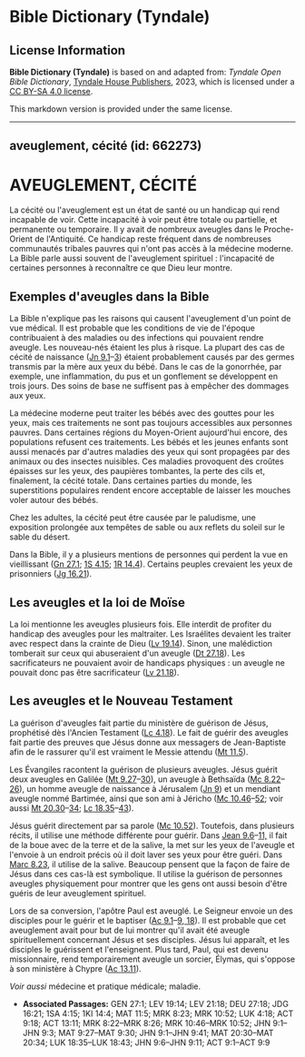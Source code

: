 # Bible Dictionary (Tyndale)

## License Information

**Bible Dictionary (Tyndale)** is based on and adapted from: _Tyndale Open Bible Dictionary_, [Tyndale House Publishers](https://tyndaleopenresources.com/), 2023, which is licensed under a [CC BY-SA 4.0 license](https://creativecommons.org/licenses/by-sa/4.0/legalcode.en).

This markdown version is provided under the same license.



--------------------------------

## aveuglement, cécité (id: 662273)

AVEUGLEMENT, CÉCITÉ
===================

La cécité ou l'aveuglement est un état de santé ou un handicap qui rend incapable de voir. Cette incapacité à voir peut être totale ou partielle, et permanente ou temporaire. Il y avait de nombreux aveugles dans le Proche\-Orient de l'Antiquité. Ce handicap reste fréquent dans de nombreuses communautés tribales pauvres qui n'ont pas accès à la médecine moderne. La Bible parle aussi souvent de l'aveuglement spirituel : l'incapacité de certaines personnes à reconnaître ce que Dieu leur montre.

Exemples d'aveugles dans la Bible
---------------------------------

La Bible n'explique pas les raisons qui causent l'aveuglement d'un point de vue médical. Il est probable que les conditions de vie de l'époque contribuaient à des maladies ou des infections qui pouvaient rendre aveugle. Les nouveau\-nés étaient les plus à risque. La plupart des cas de cécité de naissance ([Jn 9\.1](https://ref.ly/John9:1-John9:3)–[3](https://ref.ly/John9:1-John9:3)) étaient probablement causés par des germes transmis par la mère aux yeux du bébé. Dans le cas de la gonorrhée, par exemple, une inflammation, du pus et un gonflement se développent en trois jours. Des soins de base ne suffisent pas à empêcher des dommages aux yeux.

La médecine moderne peut traiter les bébés avec des gouttes pour les yeux, mais ces traitements ne sont pas toujours accessibles aux personnes pauvres. Dans certaines régions du Moyen\-Orient aujourd'hui encore, des populations refusent ces traitements. Les bébés et les jeunes enfants sont aussi menacés par d'autres maladies des yeux qui sont propagées par des animaux ou des insectes nuisibles. Ces maladies provoquent des croûtes épaisses sur les yeux, des paupières tombantes, la perte des cils et, finalement, la cécité totale. Dans certaines parties du monde, les superstitions populaires rendent encore acceptable de laisser les mouches voler autour des bébés.

Chez les adultes, la cécité peut être causée par le paludisme, une exposition prolongée aux tempêtes de sable ou aux reflets du soleil sur le sable du désert. 

Dans la Bible, il y a plusieurs mentions de personnes qui perdent la vue en vieillissant ([Gn 27\.1](https://ref.ly/Gen27:1); [1S 4\.15](https://ref.ly/1Sam4:15); [1R 14\.4](https://ref.ly/1Kgs14:4)). Certains peuples crevaient les yeux de prisonniers ([Jg 16\.21](https://ref.ly/Judg16:21)).

Les aveugles et la loi de Moïse
-------------------------------

La loi mentionne les aveugles plusieurs fois. Elle interdit de profiter du handicap des aveugles pour les maltraiter. Les Israélites devaient les traiter avec respect dans la crainte de Dieu ([Lv 19\.14](https://ref.ly/Lev19:14)). Sinon, une malédiction tomberait sur ceux qui abuseraient d'un aveugle ([Dt 27\.18](https://ref.ly/Deut27:18)). Les sacrificateurs ne pouvaient avoir de handicaps physiques : un aveugle ne pouvait donc pas être sacrificateur ([Lv 21\.18](https://ref.ly/Lev21:18)).

Les aveugles et le Nouveau Testament
------------------------------------

La guérison d'aveugles fait partie du ministère de guérison de Jésus, prophétisé dès l'Ancien Testament ([Lc 4\.18](https://ref.ly/Luke4:18)). Le fait de guérir des aveugles fait partie des preuves que Jésus donne aux messagers de Jean\-Baptiste afin de le rassurer qu'il est vraiment le Messie attendu ([Mt 11\.5](https://ref.ly/Matt11:5)). 

Les Évangiles racontent la guérison de plusieurs aveugles. Jésus guérit deux aveugles en Galilée ([Mt 9\.27](https://ref.ly/Matt9:27-Matt9:30)–[30](https://ref.ly/Matt9:27-Matt9:30)), un aveugle à Bethsaïda ([Mc 8\.22](https://ref.ly/Mark8:22-Mark8:26)–[26](https://ref.ly/Mark8:22-Mark8:26)), un homme aveugle de naissance à Jérusalem ([Jn 9](https://ref.ly/John9:1-John9:41)) et un mendiant aveugle nommé Bartimée, ainsi que son ami à Jéricho ([Mc 10\.46](https://ref.ly/Mark10:46-Mark10:52)–[52](https://ref.ly/Mark10:46-Mark10:52); voir aussi [Mt 20\.30](https://ref.ly/Matt20:30-Matt20:34)–[34](https://ref.ly/Matt20:30-Matt20:34); [Lc 18\.35](https://ref.ly/Luke18:35-Luke18:43)–[43](https://ref.ly/Luke18:35-Luke18:43)).

Jésus guérit directement par sa parole ([Mc 10\.52](https://ref.ly/Mark10:52)). Toutefois, dans plusieurs récits, il utilise une méthode différente pour guérir. Dans [Jean 9\.6](https://ref.ly/John9:6-John9:11)–[11,](https://ref.ly/John9:6-John9:11) il fait de la boue avec de la terre et de la salive, la met sur les yeux de l'aveugle et l'envoie à un endroit précis où il doit laver ses yeux pour être guéri. Dans [Marc 8\.23](https://ref.ly/Mark8:23), il utilise de la salive. Beaucoup pensent que la façon de faire de Jésus dans ces cas\-là est symbolique. Il utilise la guérison de personnes aveugles physiquement pour montrer que les gens ont aussi besoin d'être guéris de leur aveuglement spirituel.

Lors de sa conversion, l'apôtre Paul est aveuglé. Le Seigneur envoie un des disciples pour le guérir et le baptiser ([Ac 9\.1](https://ref.ly/Acts9:1-Acts9:9,Acts9:18)–[9, 18](https://ref.ly/Acts9:1-Acts9:9,Acts9:18)). Il est probable que cet aveuglement avait pour but de lui montrer qu'il avait été aveugle spirituellement concernant Jésus et ses disciples. Jésus lui apparaît, et les disciples le guérissent et l'enseignent. Plus tard, Paul, qui est devenu missionnaire, rend temporairement aveugle un sorcier, Élymas, qui s'oppose à son ministère à Chypre ([Ac 13\.11](https://ref.ly/Acts13:11)).

*Voir aussi* médecine et pratique médicale; maladie.

* **Associated Passages:** GEN 27:1; LEV 19:14; LEV 21:18; DEU 27:18; JDG 16:21; 1SA 4:15; 1KI 14:4; MAT 11:5; MRK 8:23; MRK 10:52; LUK 4:18; ACT 9:18; ACT 13:11; MRK 8:22–MRK 8:26; MRK 10:46–MRK 10:52; JHN 9:1–JHN 9:3; MAT 9:27–MAT 9:30; JHN 9:1–JHN 9:41; MAT 20:30–MAT 20:34; LUK 18:35–LUK 18:43; JHN 9:6–JHN 9:11; ACT 9:1–ACT 9:9

